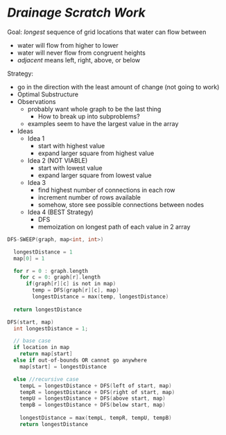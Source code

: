 # ***Drainage Scratch Work***

Goal: *longest* sequence of grid locations that water can flow between
- water will flow from higher to lower
- water will never flow from congruent heights
- *adjacent* means left, right, above, or below

Strategy: 
- go in the direction with the least amount of change (not going to work)
- Optimal Substructure
- Observations
  - probably want whole graph to be the last thing
    - How to break up into subproblems?
  - examples seem to have the largest value in the array
- Ideas
  - Idea 1
    - start with highest value
    - expand larger square from highest value 
  - Idea 2 (NOT VIABLE)
    - start with lowest value
    - expand larger square from lowest value
  - Idea 3
    - find highest number of connections in each row
    - increment number of rows available
    - somehow, store see possible connections between nodes
  - Idea 4 (BEST Strategy)
    - DFS
    - memoization on longest path of each value in 2 array

```c
DFS-SWEEP(graph, map<int, int>)

  longestDistance = 1
  map[0] = 1

  for r = 0 : graph.length
    for c = 0: graph[r].length
      if(graph[r][c] is not in map)
        temp = DFS(graph[r][c], map)
        longestDistance = max(temp, longestDistance)
  
  return longestDistance

DFS(start, map)
  int longestDistance = 1; 

  // base case
  if location in map 
    return map[start] 
  else if out-of-bounds OR cannot go anywhere
    map[start] = longestDistance

  else //recursive case
    tempL = longestDistance + DFS(left of start, map)
    tempR = longestDistance + DFS(right of start, map)
    tempU = longestDistance + DFS(above start, map)
    tempB = longestDistance + DFS(below start, map)
      
    longestDistance = max(tempL, tempR, tempU, tempB)
    return longestDistance

```





